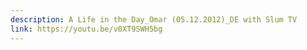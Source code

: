 ```yaml
---
description: A Life in the Day_Omar (05.12.2012)_DE with Slum TV
link: https://youtu.be/v0XT9SWH5bg
---
```

